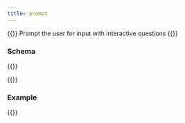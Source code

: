 ```yaml
---
title: prompt
---
```


{{<lead>}}
Prompt the user for input with interactive questions
{{</lead>}}

### Schema

{{<codePane title="github.com/hofstadter.io/hof/flow/tasks/prompt" file="code/hof-schemas/flow/tasks/prompt/schema.html">}}

{{<codePane title="github.com/hofstadter.io/hof/schemas/prompt" file="code/hof-schemas/prompt/prompt.html">}}

### Example

{{<codePane title="prompt example" file="code/flow/examples/tasks/prompt/example.html">}}


